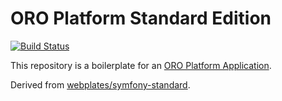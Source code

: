 # ORO Platform Standard Edition

[![Build Status](https://travis-ci.org/webplates/platform-standard.svg?branch=master)](https://travis-ci.org/webplates/platform-standard)

This repository is a boilerplate for an [ORO Platform Application](https://github.com/orocrm/platform).

Derived from  [webplates/symfony-standard](https://github.com/webplates/symfony-standard).
